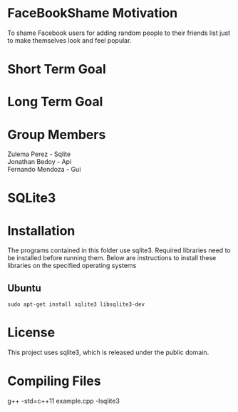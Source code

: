 # FaceBookShame Motivation
To shame Facebook users for adding random people to their friends list just to make themselves look and feel popular.

# Short Term Goal

# Long Term Goal

# Group Members
Zulema Perez - Sqlite<br />
Jonathan Bedoy - Api <br />
Fernando Mendoza - Gui

# SQLite3

# Installation
The programs contained in this folder use sqlite3. Required libraries need to be installed before running them. Below are instructions to install these libraries on the specified operating systems

## Ubuntu
    sudo apt-get install sqlite3 libsqlite3-dev

# License
This project uses sqlite3, which is released under the public domain. 

# Compiling Files

g++ -std=c++11 example.cpp -lsqlite3
